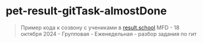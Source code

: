 # pet-result-gitTask-almostDone

> Пример кода к созвону с учениками в [result.school](http://result.school)
> MFD - 18 октября 2024 - Групповая - Еженедельная - разбор задания по гит
